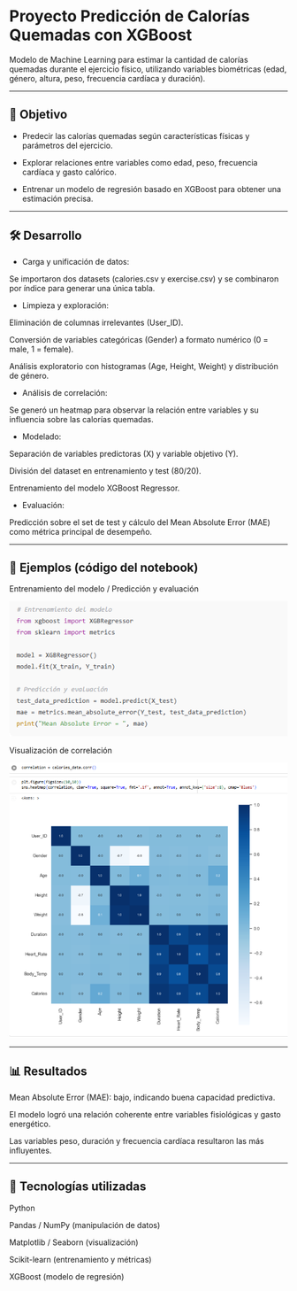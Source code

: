 # Proyecto Predicción de Calorías Quemadas con XGBoost

Modelo de Machine Learning para estimar la cantidad de calorías quemadas durante el ejercicio físico, utilizando variables biométricas (edad, género, altura, peso, frecuencia cardíaca y duración).

---

## 🎯 Objetivo

- Predecir las calorías quemadas según características físicas y parámetros del ejercicio.

- Explorar relaciones entre variables como edad, peso, frecuencia cardíaca y gasto calórico.

- Entrenar un modelo de regresión basado en XGBoost para obtener una estimación precisa.

---

## 🛠️ Desarrollo

- Carga y unificación de datos:

Se importaron dos datasets (calories.csv y exercise.csv) y se combinaron por índice para generar una única tabla.

- Limpieza y exploración:

Eliminación de columnas irrelevantes (User_ID).

Conversión de variables categóricas (Gender) a formato numérico (0 = male, 1 = female).

Análisis exploratorio con histogramas (Age, Height, Weight) y distribución de género.

- Análisis de correlación:

Se generó un heatmap para observar la relación entre variables y su influencia sobre las calorías quemadas.

- Modelado:

Separación de variables predictoras (X) y variable objetivo (Y).

División del dataset en entrenamiento y test (80/20).

Entrenamiento del modelo XGBoost Regressor.

- Evaluación:

Predicción sobre el set de test y cálculo del Mean Absolute Error (MAE) como métrica principal de desempeño.

---

## 📸 Ejemplos (código del notebook)

Entrenamiento del modelo / Predicción y evaluación

![Entrenamiento del modelo](fotos/entrenamiento.PNG)

Visualización de correlación

![Entrenamiento del modelo](fotos/correlacion.PNG)

---

## 📊 Resultados

Mean Absolute Error (MAE): bajo, indicando buena capacidad predictiva.

El modelo logró una relación coherente entre variables fisiológicas y gasto energético.

Las variables peso, duración y frecuencia cardíaca resultaron las más influyentes.

---

## 🔧 Tecnologías utilizadas

Python

Pandas / NumPy (manipulación de datos)

Matplotlib / Seaborn (visualización)

Scikit-learn (entrenamiento y métricas)

XGBoost (modelo de regresión)

